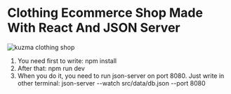 # Clothing Ecommerce Shop Made With React And JSON Server

![kuzma clothing shop](https://github.com/Kuzma02/Clothing-Ecommerce-Shop-In-React-JSON-Server/assets/138793624/2d6c009d-99b5-434b-92bd-922e41a285db)

1. You need first to write: npm install
2. After that: npm run dev
3. When you do it, you need to run json-server on port 8080. Just write in other terminal: json-server --watch src/data/db.json --port 8080
